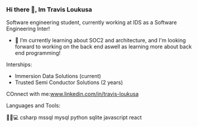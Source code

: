 ### Hi there 👋, Im Travis Loukusa

Software engineering student, currently working at IDS as a Software Engineering Inter!
- 🌱 I’m currently learning about SOC2 and architecture, and I'm looking forward to working on the back end aswell as learning more about back end programming!

Interships:
- Immersion Data Solutions (current)
- Trusted Semi Conductor Solutions (2 years)




COnnect with me:www.linkedin.com/in/travis-loukusa

Languages and Tools:

 🧑‍💻💻  csharp  mssql  mysql  python  sqlite  javascript react 



<!--
**Travisloukusa/Travisloukusa** is a ✨ _special_ ✨ repository because its `README.md` (this file) appears on your GitHub profile.

Here are some ideas to get you started:

- 🌱 I’m currently learning ...
- 👯 I’m looking to collaborate on ...
- 🤔 I’m looking for help with ...
- 💬 Ask me about ...
- 📫 How to reach me: ...
- 😄 Pronouns: ...
- ⚡ Fun fact: ...
-->
